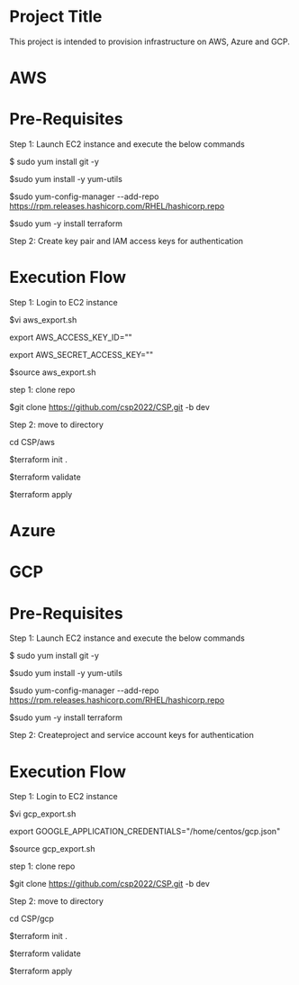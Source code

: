 Project Title
=====================
This project is intended to provision infrastructure on AWS, Azure and GCP.

AWS
======

Pre-Requisites
============================
Step 1: Launch EC2 instance and execute the below commands

$ sudo yum install git -y

$sudo yum install -y yum-utils

$sudo yum-config-manager --add-repo https://rpm.releases.hashicorp.com/RHEL/hashicorp.repo

$sudo yum -y install terraform

Step 2: Create key pair and IAM access keys for authentication


Execution Flow
=====================

Step 1: Login to EC2 instance

$vi aws_export.sh

export AWS_ACCESS_KEY_ID=""

export AWS_SECRET_ACCESS_KEY=""

$source aws_export.sh


step 1: clone repo

$git clone https://github.com/csp2022/CSP.git -b dev

Step 2: move to directory

cd CSP/aws

$terraform init .

$terraform validate 

$terraform apply 

Azure
=======


GCP
=======
Pre-Requisites
============================
Step 1: Launch EC2 instance and execute the below commands

$ sudo yum install git -y

$sudo yum install -y yum-utils

$sudo yum-config-manager --add-repo https://rpm.releases.hashicorp.com/RHEL/hashicorp.repo

$sudo yum -y install terraform

Step 2: Createproject and service account keys for authentication


Execution Flow
=====================

Step 1: Login to EC2 instance

$vi gcp_export.sh

export GOOGLE_APPLICATION_CREDENTIALS="/home/centos/gcp.json"

$source gcp_export.sh



step 1: clone repo

$git clone https://github.com/csp2022/CSP.git -b dev

Step 2: move to directory

cd CSP/gcp

$terraform init .

$terraform validate 

$terraform apply 
